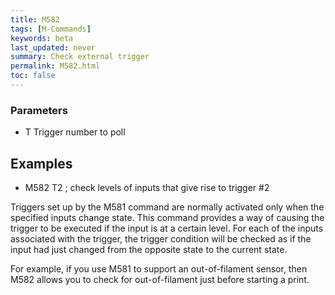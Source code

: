 ```yaml
---
title: M582
tags: [M-Commands] 
keywords: beta 
last_updated: never 
summary: Check external trigger 
permalink: M582.html
toc: false 
---
```



### Parameters

* T Trigger number to poll

## Examples

* M582 T2 ; check levels of inputs that give rise to trigger #2

Triggers set up by the M581 command are normally activated only when the specified inputs change state. This command provides a way of causing the trigger to be executed if the input is at a certain level. For each of the inputs associated with the trigger, the trigger condition will be checked as if the input had just changed from the opposite state to the current state.

For example, if you use M581 to support an out-of-filament sensor, then M582 allows you to check for out-of-filament just before starting a print.

